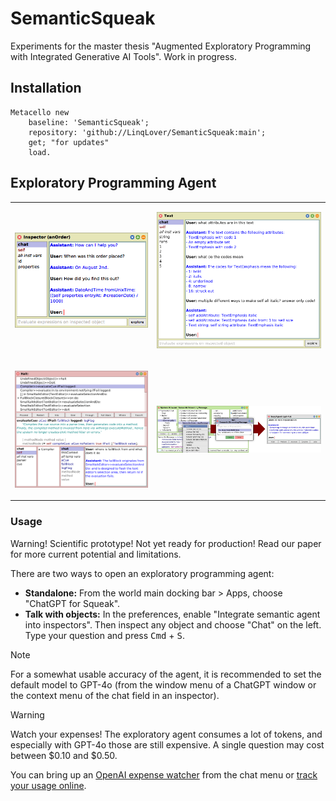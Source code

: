 # SemanticSqueak

Experiments for the master thesis "Augmented Exploratory Programming with Integrated Generative AI Tools". Work in progress.

## Installation

```smalltalk
Metacello new
	baseline: 'SemanticSqueak';
	repository: 'github://LinqLover/SemanticSqueak:main';
	get; "for updates"
	load.
```

## Exploratory Programming Agent

<table>
	<tr>
		<td width="30%">
			<p>
				<img src="./assets/agent-order.png">
			</p>
		</td>
		<td width="70%">
			<p>
				<img src="./assets/agent-text.png">
			</p>
		</td>
	</tr>
	<tr>
		<td width="45%">
			<p>
				<img src="./assets/agent-debugger.png">
			</p>
		</td>
		<td width="80%">
			<p>
				<img src="./assets/agent-browser.png">
			</p>
		</td>
	</tr>
</table>

### Usage

Warning! Scientific prototype! Not yet ready for production! Read our paper for more current potential and limitations.

There are two ways to open an exploratory programming agent:

- **Standalone:** From the world main docking bar > Apps, choose "ChatGPT for Squeak".
- **Talk with objects:** In the preferences, enable "Integrate semantic agent into inspectors". Then inspect any object and choose "Chat" on the left. Type your question and press <kbd>Cmd</kbd> + <kbd>S</kbd>.

> [!NOTE]
> For a somewhat usable accuracy of the agent, it is recommended to set the default model to GPT-4o (from the window menu of a ChatGPT window or the context menu of the chat field in an inspector).

> [!WARNING]
> Watch your expenses! The exploratory agent consumes a lot of tokens, and especially with GPT-4o those are still expensive. A single question may cost between $0.10 and $0.50.
>
> You can bring up an [OpenAI expense watcher](https://github.com/LinqLover/Squeak-SemanticText#openai-api-expense-watcher) from the chat menu or [track your usage online](https://platform.openai.com/usage).
